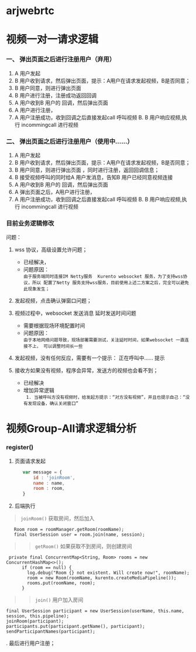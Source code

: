 # arjwebrtc
# 视频一对一请求逻辑

### 一、 弹出页面之后进行注册用户（弃用）
  1. A 用户发起
  2. B 用户收到请求，然后弹出页面，提示：A用户在请求发起视频，B是否同意；
  3. B 用户同意，则进行弹出页面 
  4. B 用户进行注册，注册成功返回回调
  5. A 用户收到B 用户的 回调，然后弹出页面
  6. A 用户进行注册，
  7. A 用户注册成功，收到回调之后直接发起call 呼叫视频
  B. B 用户响应视频,执行 incommingcall 进行视频
### 二、 弹出页面之后进行注册用户（使用中……）
  1. A 用户发起
  2. B 用户收到请求，然后弹出页面，提示：A用户在请求发起视频，B是否同意；  
  3. B 用户同意，则进行弹出页面 ，同时进行注册，返回回调信息；  
  4. B 接受视频呼叫的同时给A 用户发消息，告知B 用户已经同意视频连接
  5. A 用户收到B 用户的 回调，然后弹出页面
  6. A 弹出页面之后，A用户进行注册，
  7. A 用户注册成功，收到回调之后直接发起call 呼叫视频
  B. B 用户响应视频,执行 incommingcall 进行视频
### 目前业务逻辑修改
  
  问题：
  1. wss 协议，高级设置允许问题；
     * 已经解决，
     * 问题原因：  
        ``
        由于服务端同时连接IM Netty服务  Kurento websocket 服务，为了支持wss协议，所以
             配置了Netty 服务支持wss服务，目前使用上述二方案之后，完全可以避免此现象发生；
        ``
        
  2. 发起视频，点击确认弹窗口问题；
     
  3. 视频过程中，websocket 发送消息 延时发送时间问题
     * 需要根据现场环境配置时间
     * 问题原因：  
         ``由于本地网络问题导致，现场部署需要测试，关注延时时间，如果websocket 一直连接不上，
      可以调整时间长一些``
  4. 发起视频，没有任何反应，需要有一个提示： 正在呼叫中…… 提示
     
  5. 接收方如果没有视频，程序会异常，发送方的视频也会看不到；
     * 已经解决
     * 增加异常逻辑  
     ``  1. 当被呼叫方没有视频时，给发起方提示：“对方没有视频”，并且也提示自己：“没有发现设备，确认关闭窗口”
     ``
     
# 视频Group-All请求逻辑分析
### register() 
   
1. 页面请求发起
   ```javascript 1.5
      var message = {
          id : 'joinRoom',
          name : name,
          room : room,
      } 
   ```
2. 后端执行 
>  ``joinRoom()``   获取房间，然后加入 
   ``` 
      Room room = roomManager.getRoom(roomName);
      final UserSession user = room.join(name, session);
   ```   
>>  ``getRoom()``   如果获取不到房间，则创建房间
   ```
    private final ConcurrentMap<String, Room> rooms = new ConcurrentHashMap<>();
         if (room == null) {
           log.debug("Room {} not existent. Will create now!", roomName);
           room = new Room(roomName, kurento.createMediaPipeline());
           rooms.put(roomName, room);
         }
   ```
>>  ``join()``   用户加入房间

    final UserSession participant = new UserSession(userName, this.name, session, this.pipeline);
    joinRoom(participant);
    participants.put(participant.getName(), participant);
    sendParticipantNames(participant); 
       
   . 最后进行用户注册；
